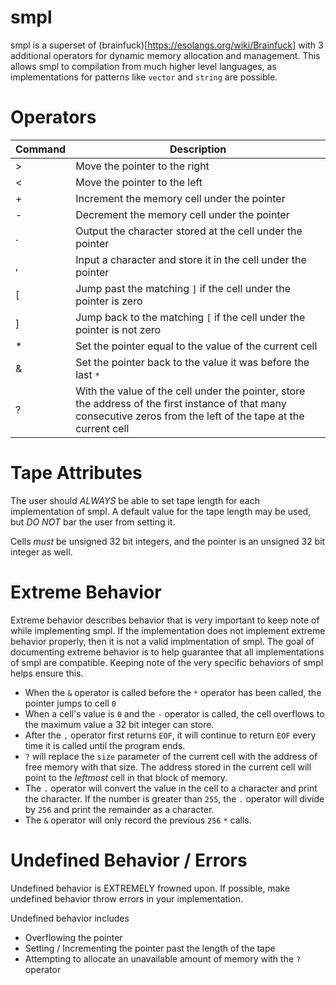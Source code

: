 # smpl

smpl is a superset of (brainfuck)[https://esolangs.org/wiki/Brainfuck] with 3 additional operators for dynamic memory allocation and management. This allows smpl to compilation from much higher level languages, as implementations for patterns like `vector` and `string` are possible.

# Operators

| Command | Description |
|---------|--------------------------------------------------------------------------------------------------------------------------------------------------------------------|
| > | Move the pointer to the right |
| < | Move the pointer to the left |
| + | Increment the memory cell under the pointer |
| - | Decrement the memory cell under the pointer |
| . | Output the character stored at the cell under the pointer |
| , | Input a character and store it in the cell under the pointer |
| [ | Jump past the matching `]` if the cell under the pointer is zero |
| ] | Jump back to the matching `[` if the cell under the pointer is not zero |
| * | Set the pointer equal to the value of the current cell |
| & | Set the pointer back to the value it was before the last `*` |
| ? | With the value of the cell under the pointer, store the address of the first instance of that many consecutive zeros from the left of the tape at the current cell |

# Tape Attributes

The user should _*ALWAYS*_ be able to set tape length for each implementation of smpl. A default value for the tape length may be used, but _*DO NOT*_ bar the user from setting it.

Cells *must* be unsigned 32 bit integers, and the pointer is an unsigned 32 bit integer as well.

# Extreme Behavior

Extreme behavior describes behavior that is very important to keep note of while implementing smpl. If the implementation does not implement extreme behavior properly, then it is not a valid implmentation of smpl.
The goal of documenting extreme behavior is to help guarantee that all implementations of smpl are compatible. Keeping note of the very specific behaviors of smpl helps ensure this.

- When the `&` operator is called before the `*` operator has been called, the pointer jumps to cell `0`
- When a cell's value is `0` and the `-` operator is called, the cell overflows to the maximum value a 32 bit integer can store.
- After the `,` operator first returns `EOF`, it will continue to return `EOF` every time it is called until the program ends.
- `?` will replace the `size` parameter of the current cell with the address of free memory with that size. The address stored in the current cell will point to the _*leftmost*_ cell in that block of memory.
- The `.` operator will convert the value in the cell to a character and print the character. If the number is greater than `255`, the `.` operator will divide by `256` and print the remainder as a character.
- The `&` operator will only record the previous `256` `*` calls.

# Undefined Behavior / Errors

Undefined behavior is EXTREMELY frowned upon. If possible, make undefined behavior throw errors in your implementation.

Undefined behavior includes
- Overflowing the pointer
- Setting / Incrementing the pointer past the length of the tape
- Attempting to allocate an unavailable amount of memory with the `?` operator
